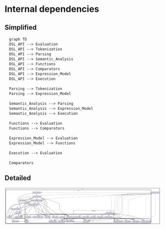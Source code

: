 # Internal dependencies

## Simplified

```mermaid
  graph TD
  DSL_API --> Evaluation
  DSL_API --> Tokenization
  DSL_API --> Parsing
  DSL_API --> Semantic_Analysis
  DSL_API --> Functions
  DSL_API --> Comparators
  DSL_API --> Expression_Model
  DSL_API --> Execution
  
  Parsing --> Tokenization
  Parsing --> Expression_Model

  Semantic_Analysis --> Parsing
  Semantic_Analysis --> Expression_Model
  Semantic_Analysis --> Execution

  Functions --> Evaluation
  Functions --> Comparators

  Expression_Model --> Evaluation
  Expression_Model --> Functions

  Execution --> Evaluation

  Comparators

```

## Detailed

![internal depencies diagram](doc/internal_dependencies.png)
